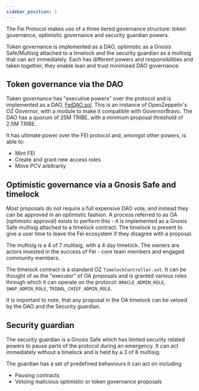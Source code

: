 ```yaml
---
sidebar_position: 1
---
```


The Fei Protocol makes use of a three tiered governance structure: token governance, optimistic governance and security guardian powers. 

Token governance is implemented as a DAO, optimistic as a Gnosis Safe/Multisig attached to a timelock and the security guardian as a multisig that can act immediately. Each has different powers and responsibilities and taken together, they enable lean and trust minimised DAO governance. 

## Token governance via the DAO
Token governance has "executive powers" over the protocol and is implemented as a DAO, [FeiDAO.sol](https://github.com/fei-protocol/fei-protocol-core/blob/develop/contracts/dao/governor/FeiDAO.sol). This is an instance of OpenZeppelin's OZ Governor, with a module to make it compatible with GovernorBravo. The DAO has a quorum of 25M TRIBE, with a minimum proposal threshold of 2.5M TRIBE. 

It has ultimate power over the FEI protocol and, amongst other powers, is able to:
- Mint FEI
- Create and grant new access roles
- Move PCV arbitrarily 

## Optimistic governance via a Gnosis Safe and timelock
Most proposals do not require a full expensive DAO vote, and instead they can be approved in an optimistic fashion. A process referred to as OA (optimistic approval) exists to perform this - it is implemented as a Gnosis Safe multisig attached to a timelock contract. The timelock is present to give a user time to leave the Fei ecosystem if they disagree with a proposal.

The multisig is a 4 of 7 multisig, with a 4 day timelock. The owners are actors invested in the success of Fei - core team members and engaged community members. 

The timelock contract is a standard OZ `TimelockController.sol`. It can be thought of as the "executor" of OA proposals and is granted various roles through which it can operate on the protocol: `ORACLE_ADMIN_ROLE`, `SWAP_ADMIN_ROLE`, `TRIBAL_CHIEF_ADMIN_ROLE`.

It is important to note, that any proposal in the OA timelock can be vetoed by the DAO and the Security guardian. 

## Security guardian
The security guardian is a Gnosis Safe which has limited security related powers to pause parts of the protocol during an emergency. It can act immediately without a timelock and is held by a 3 of 8 multisig.

The guardian has a set of predefined behaviours it can act on including
- Pausing contracts
- Vetoing malicious optimistic or token governance proposals


